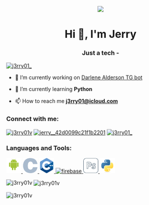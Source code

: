 <p align="center">
  <img src="https://github.com/thompsonemerson/thompsonemerson/raw/master/cover-thompson.png" />
</p>
<h1 align="center">Hi 👋, I'm Jerry</h1>
<h3 align="center">Just a tech -</h3>

<p align="left"> <a href="https://twitter.com/j3rry01_" target="blank"><img src="https://img.shields.io/twitter/follow/j3rry01_?logo=twitter&style=for-the-badge" alt="j3rry01_" /></a> </p>

- 🔭 I’m currently working on [Darlene Alderson TG bot](https://github.com/j3rry01v/Darlene-Alderson.git)

- 🌱 I’m currently learning **Python**

- 📫 How to reach me **j3rry01@icloud.com**

<h3 align="left">Connect with me:</h3>
<p align="left">
<a href="https://codepen.io/j3rry01v" target="blank"><img align="center" src="https://cdn.jsdelivr.net/npm/simple-icons@3.0.1/icons/codepen.svg" alt="j3rry01v" height="30" width="40" /></a>
<a href="https://dev.to/jerry__42d0099c21f1b2201" target="blank"><img align="center" src="https://cdn.jsdelivr.net/npm/simple-icons@3.0.1/icons/dev-dot-to.svg" alt="jerry__42d0099c21f1b2201" height="30" width="40" /></a>
<a href="https://twitter.com/j3rry01_" target="blank"><img align="center" src="https://cdn.jsdelivr.net/npm/simple-icons@3.0.1/icons/twitter.svg" alt="j3rry01_" height="30" width="40" /></a>
</p>

<h3 align="left">Languages and Tools:</h3>
<p align="left"> <a href="https://developer.android.com" target="_blank"> <img src="https://raw.githubusercontent.com/devicons/devicon/master/icons/android/android-original-wordmark.svg" alt="android" width="40" height="40"/> </a> <a href="https://www.cprogramming.com/" target="_blank"> <img src="https://raw.githubusercontent.com/devicons/devicon/master/icons/c/c-original.svg" alt="c" width="40" height="40"/> </a> <a href="https://www.w3schools.com/cpp/" target="_blank"> <img src="https://raw.githubusercontent.com/devicons/devicon/master/icons/cplusplus/cplusplus-original.svg" alt="cplusplus" width="40" height="40"/> </a> <a href="https://firebase.google.com/" target="_blank"> <img src="https://www.vectorlogo.zone/logos/firebase/firebase-icon.svg" alt="firebase" width="40" height="40"/> </a> <a href="https://www.photoshop.com/en" target="_blank"> <img src="https://raw.githubusercontent.com/devicons/devicon/master/icons/photoshop/photoshop-line.svg" alt="photoshop" width="40" height="40"/> </a> <a href="https://www.python.org" target="_blank"> <img src="https://raw.githubusercontent.com/devicons/devicon/master/icons/python/python-original.svg" alt="python" width="40" height="40"/> </a> </p>

<p><img align="left" src="https://github-readme-stats.vercel.app/api/top-langs?username=j3rry01v&show_icons=true&locale=en&layout=compact" alt="j3rry01v" /></p>

<p>&nbsp;<img align="center" src="https://github-readme-stats.vercel.app/api?username=j3rry01v&show_icons=true&locale=en" alt="j3rry01v" /></p>

<p><img align="center" src="https://github-readme-streak-stats.herokuapp.com/?user=j3rry01v&" alt="j3rry01v" /></p>

